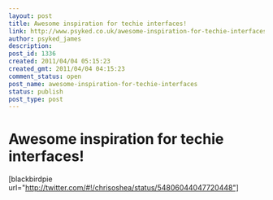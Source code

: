 ```yaml
---
layout: post
title: Awesome inspiration for techie interfaces!
link: http://www.psyked.co.uk/awesome-inspiration-for-techie-interfaces/
author: psyked_james
description: 
post_id: 1336
created: 2011/04/04 05:15:23
created_gmt: 2011/04/04 04:15:23
comment_status: open
post_name: awesome-inspiration-for-techie-interfaces
status: publish
post_type: post
---
```


# Awesome inspiration for techie interfaces!

[blackbirdpie url="http://twitter.com/#!/chrisoshea/status/54806044047720448"]